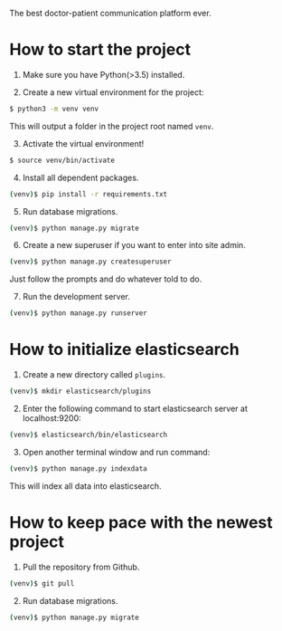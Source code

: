 The best doctor-patient communication platform ever.

# How to start the project

1. Make sure you have Python(>3.5) installed.

2. Create a new virtual environment for the project:

```bash
$ python3 -m venv venv
```

This will output a folder in the project root named `venv`.

3. Activate the virtual environment!

```bash
$ source venv/bin/activate
```

4. Install all dependent packages.

```bash
(venv)$ pip install -r requirements.txt
```

5. Run database migrations.

```bash
(venv)$ python manage.py migrate
```

6. Create a new superuser if you want to enter into site admin.

```bash
(venv)$ python manage.py createsuperuser
```

Just follow the prompts and do whatever told to do.

7. Run the development server.

```bash
(venv)$ python manage.py runserver
```


# How to initialize elasticsearch

1. Create a new directory called `plugins`.

```bash
(venv)$ mkdir elasticsearch/plugins
```

2. Enter the following command to start elasticsearch server at localhost:9200:

```bash
(venv)$ elasticsearch/bin/elasticsearch
```

3. Open another terminal window and run command:

```bash
(venv)$ python manage.py indexdata
```

This will index all data into elasticsearch.


# How to keep pace with the newest project

1. Pull the repository from Github.

```bash
(venv)$ git pull
```

2. Run database migrations.

```bash
(venv)$ python manage.py migrate
```
